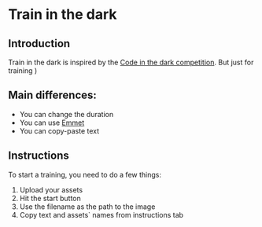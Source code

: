 # Train in the dark
## Introduction
Train in the dark is inspired by the [Code in the dark competition](http://codeinthedark.com/). But just for training )

## Main differences:
- You can change the duration
- You can use [Emmet](https://emmet.io/)
- You can copy-paste text

## Instructions
To start a training, you need to do a few things:
1. Upload your assets
2. Hit the start button
3. Use the filename as the path to the image
4. Copy text and assets` names from instructions tab

